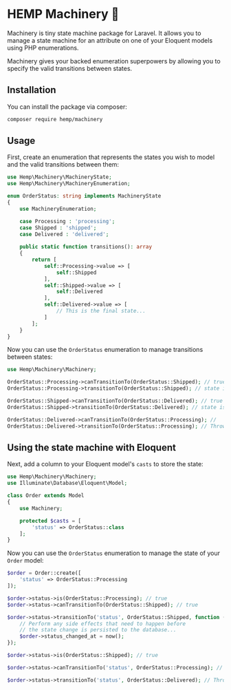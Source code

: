 # HEMP Machinery 📠

Machinery is tiny state machine package for Laravel. It allows you 
to manage a state machine for an attribute on one of your Eloquent 
models using PHP enumerations. 

Machinery gives your backed enumeration superpowers by allowing you 
to specify the valid transitions between states.

## Installation

You can install the package via composer:

```bash
composer require hemp/machinery
```

## Usage

First, create an enumeration that represents the states you wish to 
model and the valid transitions between them:

```php
use Hemp\Machinery\MachineryState;
use Hemp\Machinery\MachineryEnumeration;

enum OrderStatus: string implements MachineryState
{
    use MachineryEnumeration;

    case Processing : 'processing';
    case Shipped : 'shipped';
    case Delivered : 'delivered';
    
    public static function transitions(): array
    {
        return [
            self::Processing->value => [
                self::Shipped
            ],
            self::Shipped->value => [
                self::Delivered
            ],
            self::Delivered->value => [
                // This is the final state...
            ]
        ];
    }
}
```

Now you can use the `OrderStatus` enumeration to manage transitions 
between states:

```php
use Hemp\Machinery\Machinery;

OrderStatus::Processing->canTransitionTo(OrderStatus::Shipped); // true
OrderStatus::Processing->transitionTo(OrderStatus::Shipped); // state is now 'shipped'

OrderStatus::Shipped->canTransitionTo(OrderStatus::Delivered); // true
OrderStatus::Shipped->transitionTo(OrderStatus::Delivered); // state is now 'delivered'

OrderStatus::Delivered->canTransitionTo(OrderStatus::Processing); // 
OrderStatus::Delivered->transitionTo(OrderStatus::Processing); // Throws an exception...
```

## Using the state machine with Eloquent

Next, add a column to your Eloquent model's `casts` to store the state:

```php
use Hemp\Machinery\Machinery;
use Illuminate\Database\Eloquent\Model;

class Order extends Model
{
    use Machinery;

    protected $casts = [
        'status' => OrderStatus::class
    ];
}
```

Now you can use the `OrderStatus` enumeration to manage the state of your `Order` model:

```php
$order = Order::create([
    'status' => OrderStatus::Processing
]);

$order->status->is(OrderStatus::Processing); // true
$order->status->canTransitionTo(OrderStatus::Shipped); // true

$order->status->transitionTo('status', OrderStatus::Shipped, function (Order $order) {
    // Perform any side effects that need to happen before
    // the state change is persisted to the database...
    $order->status_changed_at = now();
});

$order->status->is(OrderStatus::Shipped); // true

$order->status->canTransitionTo('status', OrderStatus::Processing); // false

$order->status->transitionTo('status', OrderStatus::Delivered); // Throws an exception...
```
